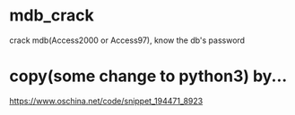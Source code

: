# mdb_crack
crack mdb(Access2000 or Access97), know the db's password
# copy(some change to python3) by...
https://www.oschina.net/code/snippet_194471_8923

